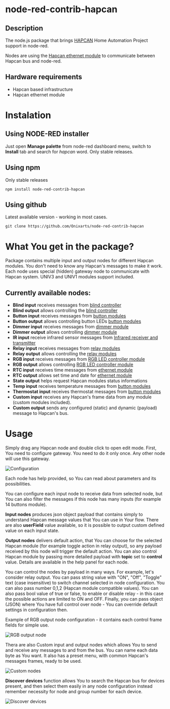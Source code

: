 # node-red-contrib-hapcan

## Description

The node.js package that brings [HAPCAN](http://hapcan.com/) Home Automation Project support in node-red.

Nodes are using the [Hapcan ethernet module](http://hapcan.com/devices/universal/univ_3/univ_3-102-0-x/index.htm) to communicate between Hapcan bus and node-red.

## Hardware requirements

- Hapcan based infrastructure
- Hapcan ethernet module

# Instalation
## Using NODE-RED installer

Just open **Manage palette** from node-red dashboard menu, switch to **Install** tab and search for *hapcan* word. Only stable releases.
## Using npm

Only stable releases

```npm install node-red-contrib-hapcan```

## Using github

Latest available version - working in most cases.

```git clone https://github.com/Onixarts/node-red-contrib-hapcan```

# What You get in the package?

Package contains multiple input and output nodes for different Hapcan modules. You don't need to know any Hapcan's messages to make it work. 
Each node uses special (hidden) gateway node to communicate with Hapcan system. UNIV3 and UNIV1 modules support included.

## Currently available nodes:

- **Blind input** receives messages from [blind controller](https://hapcan.com/devices/universal/univ_3/univ_3-7-0-x/index.htm)
- **Blind output** allows controlling the [blind controller](https://hapcan.com/devices/universal/univ_3/univ_3-7-0-x/index.htm)
- **Button input** receives messages from [button modules](https://hapcan.com/devices/universal/univ_3/univ_3-1-x-x.htm)
- **Button output** allows controlling button LEDs [button modules](https://hapcan.com/devices/universal/univ_3/univ_3-1-3-x.htm)
- **Dimmer input** receives messages from [dimmer module](https://hapcan.com/devices/universal/univ_3/univ_3-6-0-x/index.htm)
- **Dimmer output** allows controlling [dimmer module](https://hapcan.com/devices/universal/univ_3/univ_3-6-0-x/index.htm)
- **IR input** receive infrared sensor messages from [Infrared receiver and transmitter](https://hapcan.com/devices/universal/univ_3/univ_3-5-0-x/index.htm)
- **Relay input** receives messages from [relay modules](https://hapcan.com/devices/universal/univ_3/univ_3-2-x-x.htm)
- **Relay output** allows controlling the [relay modules](https://hapcan.com/devices/universal/univ_3/univ_3-2-x-x.htm)
- **RGB input** receives messages from [RGB LED controller module](https://hapcan.com/devices/universal/univ_3/univ_3-8-0-x/index.htm)
- **RGB output** allows controlling [RGB LED controller module](https://hapcan.com/devices/universal/univ_3/univ_3-8-0-x/index.htm)
- **RTC input** receives time messages from [ethernet module](https://hapcan.com/devices/universal/univ_3/univ_3-102-0-x/index.htm)
- **RTC output** allows set time and date for [ethernet module](https://hapcan.com/devices/universal/univ_3/univ_3-102-0-x/index.htm)
- **State output** helps request Hapcan modules status informations
- **Temp input** receives temperature messages from [button modules](https://hapcan.com/devices/universal/univ_3/univ_3-4-x-x.htm)
- **Thermostat input** receives thermostat messages from [button modules](https://hapcan.com/devices/universal/univ_3/univ_3-1-3-x/index.htm)
- **Custom input** receives any Hapcan's frame data from any module (custom modules included).
- **Custom output** sends any configured (static) and dynamic (payload) message to Hapcan's bus.

# Usage

Simply drag any Hapcan node and double click to open edit mode. First, You need to configure gateway. You need to do it only once. Any other node will use this gateway.

![Configuration](/img/node-red-contrib-hapcan-configuration.png)

Each node has help provided, so You can read about parameters and its possibilities.

You can configure each input node to receive data from selected node, but You can also filter the messages if this node has many inputs (for example 14 buttons module).

**Input nodes** produces json object payload that contains simply to understand Hapcan message values that You can use in Your flow. There are also **userField** value available, so it is possible to output custom defined value on each input state.

**Output nodes** delivers default action, that You can choose for the selected Hapcan module (for example toggle action in relay output), so any payload received by this node will trigger the default action.
You can also control Hapcan module by passing more detailed payload with **topic** set to **control** value. Details are available in the help panel for each node.

You can control the nodes by payload in many ways. For example, let's consider relay output. You can pass string value with "ON", "Off", "Toggle" text (case insensitive) to switch channel selected in node configuration. You can also pass number 0,1,2 (Hapcan module compatible values). You can also pass bool value of true or false, to enable or disable relay - in this case the possible actions are limited to ON and OFF.
Finally, you can pass object (JSON) where You have full control over node - You can override default settings in configuration then.

Example of RGB output node configuration - it contains each control frame fields for simple use.

![RGB output node](img/rgb-output-node.png)

Thera are also Custom input and output nodes which allows You to send and receive any messages to and from the bus. You can name each data byte as You want. It also has a preset menu, with common Hapcan's messages frames, ready to be used.

![Custom nodes](img/custom-node-configuration.png)

**Discover devices** function allows You to search the Hapcan bus for devices present, and then select them easily in any node configuration instead remember necessity for node and group number for each device.

![Discover devices](img/discover-devices.gif)